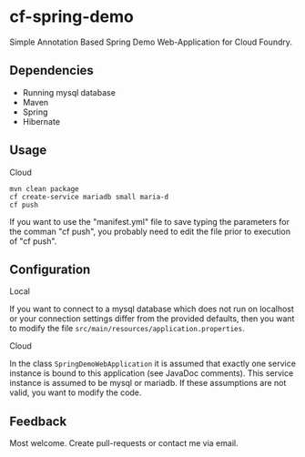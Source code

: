 cf-spring-demo
===========

Simple Annotation Based Spring Demo Web-Application for Cloud Foundry.

Dependencies
------------

-    Running mysql database
-    Maven
-    Spring
-    Hibernate

Usage
-----

Cloud

    mvn clean package
    cf create-service mariadb small maria-d
    cf push 


If you want to use the "manifest.yml" file to save typing the parameters for
the comman "cf push", you probably need to edit the file prior to execution
of "cf push".

Configuration
-------------

Local

If you want to connect to a mysql database which does not run on localhost or
your connection settings differ from the provided defaults, then you want to
modify the file `src/main/resources/application.properties`.

Cloud

In the class `SpringDemoWebApplication` it is assumed that exactly one
service instance is bound to this application (see JavaDoc comments). This
service instance is assumed to be mysql or mariadb. If these assumptions
are not valid, you want to modify the code.

Feedback
--------

Most welcome. Create pull-requests or contact me via email.

